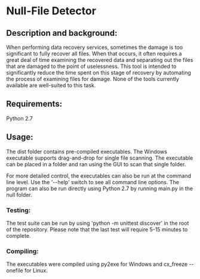 # Null-File Detector

## Description and background:
When performing data recovery services, sometimes the damage is too significant to fully recover all files.  When that occurs, it often requires a great deal of time examining the recovered data and separating out the files that are damaged to the point of uselessness.
This tool is intended to significantly reduce the time spent on this stage of recovery by automating the process of examining files for damage.  None of the tools currently available are well-suited to this task.

## Requirements:
Python 2.7

## Usage:
The dist folder contains pre-compiled executables. The Windows executable supports drag-and-drop for single file scanning. The executable can be placed in a folder and ran using the GUI to scan that single folder.

For more detailed control, the executables can also be run at the command line level. Use the '--help' switch to see all command line options.
The program can also be run directly using Python 2.7 by running main.py in the null folder.

### Testing:
The test suite can be run by using 'python -m unittest discover' in the root of the repository. Please note that the last test will require 5-15 minutes to complete.

### Compiling:
The executables were compiled using py2exe for Windows and cx_freeze --onefile for Linux.